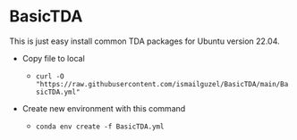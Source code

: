 # BasicTDA


This is just easy install common TDA packages for Ubuntu version 22.04.

* Copy file to local
  - `curl -O "https://raw.githubusercontent.com/ismailguzel/BasicTDA/main/BasicTDA.yml"`


* Create new environment with this command
  - `conda env create -f BasicTDA.yml`
